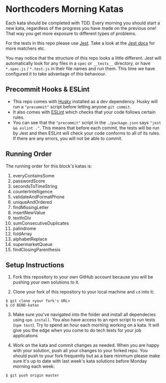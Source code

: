 # Northcoders Morning Katas

Each kata should be completed with TDD. Every morning you should start a new kata, regardless of the progress you have made on the previous one! That way you get more exposure to different types of problems.

For the tests in this repo please use [Jest](https://jestjs.io/en/).
Take a look at the [Jest docs](https://jestjs.io/docs/en/using-matchers) for more matchers etc.

You may notice that the structure of this repo looks a little different. Jest will automatically look for any files in a `spec` or `__tests__` directory, or have `*.spec.js` / `*.test.js` in their file names and run them. This time we have configured it to take advantage of this behaviour.

## Precommit Hooks & ESLint

- This repo comes with [Husky](https://github.com/typicode/husky) installed as a dev dependency. Husky will run a `"precommit"` script before letting anyone `git commit`.
- It also comes with [ESLint](https://eslint.org/) which checks that your code follows certain rules.
- You can see that the `"precommit"` script in the `./package.json` says `"jest && eslint ."`. This means that before each commit, the tests will be run by Jest and then ESLint will check your code conforms to all of its rules. If there are any errors, you will not be able to commit.

## Running Order

The running order for this block's katas is:

1. everyContainsSome
2. passwordScore
3. secondsToTimeString
4. counterIntelligence
5. validateAndFormatPhone
6. uniqueAndOrdered
7. findMissingLetter
8. insertNewValue
9. textInDiv
10. sumConsecutiveDuplicates
11. palindrome
12. foldArray
13. alphabetReplace
14. supermarketQueue
15. findClosingParenthesis

## Setup Instructions

1. Fork this repository to your own GitHub account because you will be pushing your own solutions to it.

2. Clone your fork of this repository to your local machine and `cd` into it:

```
$ git clone <your fork's URL>
$ cd BEND-katas
```

3. Make sure you've navigated into the folder and install all dependecies using `npm install`. You also have access to an npm script to run tests (`npm test`). Try to spend an hour each morning working on a kata. It will give you the edge when you come to do tech tests for your job applications

4. Work on the kata and commit changes as needed. When you are happy with your solution, push all your changes to your forked repo. You should push to your fork frequently but as a bare minimum please make sure it's up to date with last week's kata solutions before Monday morning each week:

```
$ git push origin master
```
